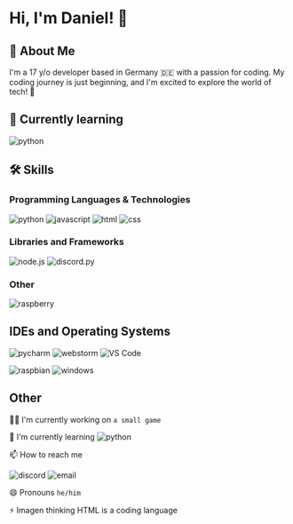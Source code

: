 
# Hi, I'm Daniel! 👋


## 🚀 About Me
I'm a 17 y/o developer based in Germany 🇩🇪 with a passion for coding. My coding journey is just beginning, and I'm excited to explore the world of tech! 🚀
## 📝 Currently learning
![python](https://img.shields.io/badge/Python-14354C?style=for-the-badge&logo=python&logoColor=white) 
## 🛠 Skills
### Programming Languages & Technologies
![python](https://img.shields.io/badge/Python-14354C?style=for-the-badge&logo=python&logoColor=white) 
![javascript](https://img.shields.io/badge/JavaScript-323330?style=for-the-badge&logo=javascript&logoColor=F7DF1E)
![html](https://img.shields.io/badge/HTML5-E34F26?style=for-the-badge&logo=html5&logoColor=white)
![css](https://img.shields.io/badge/CSS3-1572B6?style=for-the-badge&logo=css3&logoColor=white)


### Libraries and Frameworks
![node.js](https://img.shields.io/badge/Node.js-43853D?style=for-the-badge&logo=node.js&logoColor=white)
![discord.py](https://img.shields.io/badge/Discord.py-7289DA?style=for-the-badge&logo=discord&logoColor=white)

### Other
![raspberry](https://img.shields.io/badge/Raspberry%20Pi-A22846?style=for-the-badge&logo=Raspberry%20Pi&logoColor=white)
## IDEs and Operating Systems

![pycharm](https://img.shields.io/badge/PyCharm-000000.svg?&style=for-the-badge&logo=PyCharm&logoColor=white)
![webstorm](https://img.shields.io/badge/WebStorm-000000?style=for-the-badge&logo=WebStorm&logoColor=white)
![VS Code](https://img.shields.io/badge/visualstudiocode-badge-blue.svg?logo=visual-studio-code)

![raspbian](https://img.shields.io/badge/raspbian-A22846?style=for-the-badge&logo=Raspberry%20Pi&logoColor=white)
![windows](	https://img.shields.io/badge/Windows-0078D6?style=for-the-badge&logo=windows&logoColor=white)
## Other
👩‍💻 I'm currently working on `a small game`

🧠 I'm currently learning ![python](https://img.shields.io/badge/Python-14354C?style=for-the-badge&logo=python&logoColor=white) 

📫 How to reach me

![discord](https://img.shields.io/badge/@danielder2-7289DA?style=social&logo=discord&logoColor=7289DA) ![email](https://img.shields.io/badge/daniel.putek@lessing--online.de-D14836?style=social&logo=gmail&logoColor=black)

😄 Pronouns `he/him`

⚡️ Imagen thinking HTML is a coding language
